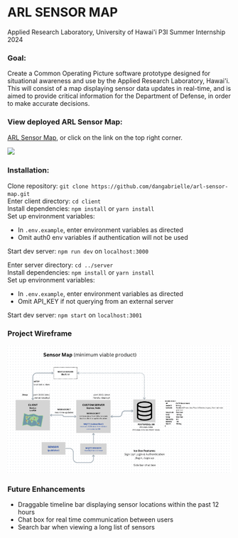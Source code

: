 # ARL SENSOR MAP

Applied Research Laboratory, University of Hawai'i
P3I Summer Internship 2024

### Goal:

Create a Common Operating Picture software prototype designed for situational awareness and use by the Applied Research Laboratory, Hawai'i. This will consist of a map displaying sensor data updates in real-time, and is aimed to provide critical information for the Department of Defense, in order to make accurate decisions.

### View deployed ARL Sensor Map:

[ARL Sensor Map](https://arl-sensor-map.vercel.app/), or click on the link on the top right corner.

![](/client/public/demo.gif)

### Installation:

Clone repository: `git clone https://github.com/dangabrielle/arl-sensor-map.git` <br />
Enter client directory: `cd client` <br />
Install dependencies: `npm install` or `yarn install` <br />
Set up environment variables:

- In `.env.example`, enter environment variables as directed
- Omit auth0 env variables if authentication will not be used

Start dev server: `npm run dev` on `localhost:3000`

Enter server directory: `cd ../server` <br />
Install dependencies: `npm install` or `yarn install` <br />
Set up environment variables:

- In `.env.example`, enter environment variables as directed
- Omit API_KEY if not querying from an external server

Start dev server: `npm start` on `localhost:3001`

### Project Wireframe

![](/client/public/ARL-Sensor-Map-Wireframe.png)

### Future Enhancements

- Draggable timeline bar displaying sensor locations within the past 12 hours
- Chat box for real time communication between users
- Search bar when viewing a long list of sensors
